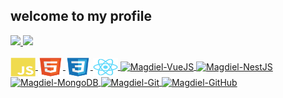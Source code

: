 ## welcome to my profile
[comment]: < 💻 I'm focused on becoming a full-stack JS Developer | To me understand basic programming concepts is essential. >

<div>
  <a href="https://github.com/magdielmarques">
  <img height="180em" src="https://github-readme-stats.vercel.app/api?username=magdielmarques&show_icons=true&theme=white&include_all_commits=true&count_private=true"/>
  <img height="180em" src="https://github-readme-stats.vercel.app/api/top-langs/?username=magdielmarques&layout=compact&langs_count=7&theme=white"/>
</div>
 <div style="display: inline_block"><br>
  <img align="center" alt="Magdiel-Js" height="30" width="40" src="https://raw.githubusercontent.com/devicons/devicon/master/icons/javascript/javascript-plain.svg">
  <img align="center" alt="Magdiel-HTML" height="30" width="40" src="https://raw.githubusercontent.com/devicons/devicon/master/icons/html5/html5-original.svg">
  <img align="center" alt="Magdiel-CSS" height="30" width="40" src="https://raw.githubusercontent.com/devicons/devicon/master/icons/css3/css3-original.svg">
  
   <!--<img align="center" alt="Magdiel-Ts" height="30" width="40" src="https://raw.githubusercontent.com/devicons/devicon/master/icons/typescript/typescript-plain.svg">-->
  
   <img align="center" alt="Magdiel-React" height="30" width="40" src="https://raw.githubusercontent.com/devicons/devicon/master/icons/react/react-original.svg">
   <img align="center" alt="Magdiel-VueJS" height="30" width="40" src="https://cdn.jsdelivr.net/gh/devicons/devicon/icons/vuejs/vuejs-original-wordmark.svg" />
   <img align="center" alt="Magdiel-NestJS" height="30" width="40" src="https://cdn.jsdelivr.net/gh/devicons/devicon/icons/nestjs/nestjs-plain.svg" />
   <img align="center" alt="Magdiel-MongoDB" height="30" width="40" src="https://cdn.jsdelivr.net/gh/devicons/devicon/icons/mongodb/mongodb-original.svg" />
   <img align="center" alt="Magdiel-Git" height="30" width="40" src="https://cdn.jsdelivr.net/gh/devicons/devicon/icons/git/git-original.svg" />
   <img align="center" alt="Magdiel-GitHub" height="30" width="40" src="https://cdn.jsdelivr.net/gh/devicons/devicon/icons/github/github-original.svg" />
</div>
